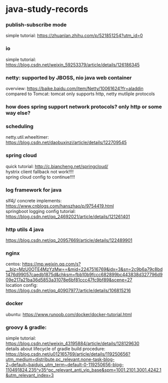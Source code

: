 # java-study-records

### publish-subscribe mode
simple tutorial: https://zhuanlan.zhihu.com/p/521851254?utm_id=0

### io
simple tutorial: https://blog.csdn.net/weixin_59253379/article/details/126186345

### netty: supported by JBOSS, nio java web container
overview: https://baike.baidu.com/item/Netty/10061624?fr=aladdin  
compared to Tomcat: tomcat only supports http, netty mutliple protocols

### how does spring support network protocols? only http or some way else?

### scheduling 
netty.util.wheeltimer: https://blog.csdn.net/daobuxinzi/article/details/122709545

### spring cloud
quick tutorial: http://c.biancheng.net/springcloud/  
hystrix client fallback not work!!!!  
spring cloud config to continue!!!!

### log framework for java
slf4j/ concrete implements: https://www.cnblogs.com/hanszhao/p/9754419.html  
springboot logging config tutorial: https://blog.csdn.net/qq_24692021/article/details/121261401

### http utils 4 java
https://blog.csdn.net/qq_20957669/article/details/122489901

### nginx
centos: https://mp.weixin.qq.com/s?__biz=MzU0OTE4MzYzMw==&mid=2247516769&idx=3&sn=2c9b6a79c8bd1476d99057caedb1875d&chksm=fbb10b9fccc682899bc443838d327796d909e217a21ba36d5853a31078e6bf81ccc47fc9bf89&scene=27  
location config: https://blog.csdn.net/qq_40907977/article/details/106815216

### docker
ubuntu: https://www.runoob.com/docker/docker-tutorial.html

### groovy & gradle:
simple tutorial: https://blog.csdn.net/weixin_43195884/article/details/128129630  
details about lifecycle of gradle build procedure: https://blog.csdn.net/u012165769/article/details/119250656?utm_medium=distribute.pc_relevant.none-task-blog-2~default~baidujs_utm_term~default-0-119250656-blog-110491824.235^v35^pc_relevant_anti_vip_base&spm=1001.2101.3001.4242.1&utm_relevant_index=3
